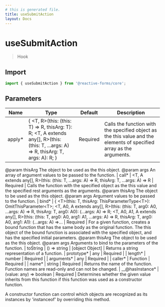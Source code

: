 ```yaml
---
# this is generated file.
title: useSubmitAction
layout: Docs
---
```


# useSubmitAction

> Hook

## Import

```js copy
import { useSubmitAction } from '@reactive-forms/core';
```

## Parameters

| Name    | Type                                                                                                                                                  | Default  | Description                                                                                                          |
| ------- | ----------------------------------------------------------------------------------------------------------------------------------------------------- | -------- | -------------------------------------------------------------------------------------------------------------------- |
| apply\* | { &lt;T, R&gt;(this: (this: T) =&gt; R, thisArg: T): R; &lt;T, A extends any[], R&gt;(this: (this: T, ...args: A) =&gt; R, thisArg: T, args: A): R; } | Required | Calls the function with the specified object as the this value and the elements of specified array as the arguments. |

@param thisArg The object to be used as the this object.
@param args An array of argument values to be passed to the function.
| call* | &lt;T, A extends any[], R&gt;(this: (this: T, ...args: A) =&gt; R, thisArg: T, ...args: A) =&gt; R | Required | Calls the function with the specified object as the this value and the specified rest arguments as the arguments.
@param thisArg The object to be used as the this object.
@param args Argument values to be passed to the function.
| bind* | { &lt;T&gt;(this: T, thisArg: ThisParameterType&lt;T&gt;): OmitThisParameter&lt;T&gt;; &lt;T, A0, A extends any[], R&gt;(this: (this: T, arg0: A0, ...args: A) =&gt; R, thisArg: T, arg0: A0): (...args: A) =&gt; R; &lt;T, A0, A1, A extends any[], R&gt;(this: (this: T, arg0: A0, arg1: A1, ...args: A) =&gt; R, thisArg: T, arg0: A0, arg1: A1): (...args: A) =&gt;... | Required | For a given function, creates a bound function that has the same body as the original function.
The this object of the bound function is associated with the specified object, and has the specified initial parameters.
@param thisArg The object to be used as the this object.
@param args Arguments to bind to the parameters of the function.
| toString | () =&gt; string | [object Object] | Returns a string representation of a function.
| prototype* | any | Required |
| length* | number | Required |
| arguments* | any | Required |
| caller* | Function | Required |
| name* | string | Required | Returns the name of the function. Function names are read-only and can not be changed.
| \_\_@hasInstance* | (value: any) =&gt; boolean | Required | Determines whether the given value inherits from this function if this function was used
as a constructor function.

A constructor function can control which objects are recognized as its instances by
&#39;instanceof&#39; by overriding this method.

